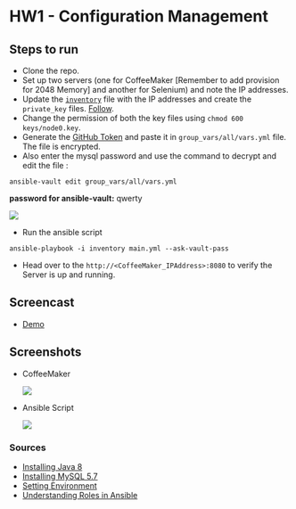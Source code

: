 # HW1 - Configuration Management
## Steps to run
+ Clone the repo.
+ Set up two servers (one for CoffeeMaker [Remember to add provision for 2048 Memory] and another for Selenium) and note the IP addresses.
+ Update the [`inventory`](https://github.ncsu.edu/pbhanda2/HW1-Configuration-Management/blob/master/inventory) file with the IP addresses and create the `private_key` files. [Follow](https://github.com/CSC-DevOps/CM/blob/master/Ansible.md).
+ Change the permission of both the key files using `chmod 600 keys/node0.key`.
+ Generate the [GitHub Token](https://help.github.com/articles/creating-a-personal-access-token-for-the-command-line/) and paste it in `group_vars/all/vars.yml` file. The file is encrypted.
+ Also enter the mysql password and use the command to decrypt and edit the file :

```
ansible-vault edit group_vars/all/vars.yml
```
**password for ansible-vault:** qwerty  

![](https://github.ncsu.edu/pbhanda2/HW1-Configuration-Management/blob/master/token.yml.png)
+ Run the ansible script

```
ansible-playbook -i inventory main.yml --ask-vault-pass
```
+ Head over to the `http://<CoffeeMaker_IPAddress>:8080` to verify the Server is up and running.
## Screencast
+ [Demo](https://youtu.be/E_2X09Q8ozc)

## Screenshots
+ CoffeeMaker

  ![](https://github.ncsu.edu/pbhanda2/HW1-Configuration-Management/blob/master/CoffeeMaker.gif)

+ Ansible Script

  ![](https://github.ncsu.edu/pbhanda2/HW1-Configuration-Management/blob/master/AnsibleScriptRunning.gif)
### Sources
+ [Installing Java 8](https://coderwall.com/p/4ogyuw/ansible-install-java-8)
+ [Installing MySQL 5.7](http://mysql.freeideas.cz/subdom/mysql/2017/07/26/install-latest-mysql-5-7-on-remote-instance-using-ansible/)
+ [Setting Environment](https://docs.ansible.com/ansible/latest/playbooks_environment.html)
+ [Understanding Roles in Ansible](https://docs.ansible.com/ansible/latest/playbooks_best_practices.html)
